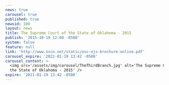 ```yaml
---
news: true
carousel: true
published: true
newsid: 100
layout: news
title: The Supreme Court of the State of Oklahoma - 2015
publish: '2015-10-19 12:00 -0500'
system: false
feature: null
link: 'http://www.oscn.net/static/osc-ojs-brochure-online.pdf'
carousel_expire: '2021-01-19 13:42 -0500'
carousel_content: >-
  <img src='/assets/img/carousel/TheThirdBranch.jpg' alt='The Supreme Court of
  the State of Oklahoma - 2015' />
expire: '2021-01-19 13:42 -0500'
---
```

